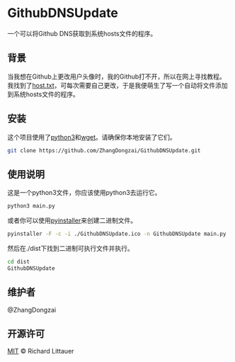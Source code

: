 # GithubDNSUpdate
一个可以将Github DNS获取到系统hosts文件的程序。

## 背景
当我想在Github上更改用户头像时，我的Github打不开，所以在网上寻找教程。我找到了[host.txt](https://hosts.gitcdn.top/hosts.txt)，可每次需要自己更改，于是我便萌生了写一个自动将文件添加到系统hosts文件的程序。

## 安装
这个项目使用了[python3](https://python.org)和[wget](https://www.gnu.org/software/wget/)。请确保你本地安装了它们。
 
```sh
git clone https://github.com/ZhangDongzai/GithubDNSUpdate.git
```

## 使用说明
这是一个python3文件，你应该使用python3去运行它。

```sh
python3 main.py
```

或者你可以使用[pyinstaller](http://www.pyinstaller.org/)来创建二进制文件。

```sh
pyinstaller -F -c -i ./GithubDNSUpdate.ico -n GithubDNSUpdate main.py
```

然后在./dist下找到二进制可执行文件并执行。

```sh
cd dist
GithubDNSUpdate
```

## 维护者
@ZhangDongzai

## 开源许可
[MIT](LICENSE) © Richard Littauer